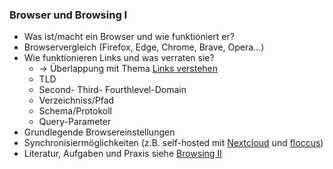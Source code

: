 ### Browser und Browsing I

* Was ist/macht ein Browser und wie funktioniert er?
* Browservergleich (Firefox, Edge, Chrome, Brave, Opera...)
* Wie funktionieren Links und was verraten sie?
  * -> Überlappung mit Thema [Links verstehen](links_verstehen.md)
  * TLD
  * Second- Third- Fourthlevel-Domain
  * Verzeichniss/Pfad
  * Schema/Protokoll
  * Query-Parameter
* Grundlegende Browsereinstellungen
* Synchronisiermöglichkeiten (z.B. self-hosted mit [Nextcloud](https://nextcloud.com) und [floccus](http://floccus.org/))
* Literatur, Aufgaben und Praxis siehe [Browsing II](browser2.md)
